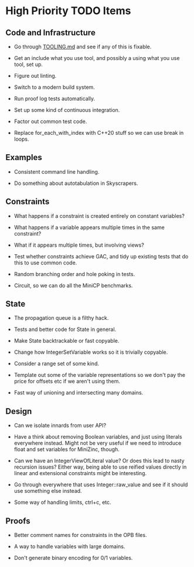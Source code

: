 High Priority TODO Items
========================

Code and Infrastructure
-----------------------

- Go through <a href="TOOLING.md">TOOLING.md</a> and see if any of this is fixable.

- Get an include what you use tool, and possibly a using what you use tool, set up.

- Figure out linting.

- Switch to a modern build system.

- Run proof log tests automatically.

- Set up some kind of continuous integration.

- Factor out common test code.

- Replace for\_each\_with\_index with C++20 stuff so we can use break in loops.

Examples
--------

- Consistent command line handling.

- Do something about autotabulation in Skyscrapers.

Constraints
-----------

- What happens if a constraint is created entirely on constant variables?

- What happens if a variable appears multiple times in the same constraint?

- What if it appears multiple times, but involving views?

- Test whether constraints achieve GAC, and tidy up existing tests that do this
  to use common code.

- Random branching order and hole poking in tests.

- Circuit, so we can do all the MiniCP benchmarks.

State
-----

- The propagation queue is a filthy hack.

- Tests and better code for State in general.

- Make State backtrackable or fast copyable.

- Change how IntegerSetVariable works so it is trivially copyable.

- Consider a range set of some kind.

- Template out some of the variable representations so we don't pay the price
  for offsets etc if we aren't using them.

- Fast way of unioning and intersecting many domains.

Design
------

- Can we isolate innards from user API?

- Have a think about removing Boolean variables, and just using literals
  everywhere instead. Might not be very useful if we need to introduce float
  and set variables for MiniZinc, though.

- Can we have an IntegerViewOfLiteral value? Or does this lead to nasty
  recursion issues? Either way, being able to use reified values directly
  in linear and extensional constraints might be interesting.

- Go through everywhere that uses Integer::raw\_value and see if it should
  use something else instead.

- Some way of handling limits, ctrl+c, etc.

Proofs
------

- Better comment names for constraints in the OPB files.

- A way to handle variables with large domains.

- Don't generate binary encoding for 0/1 variables.

